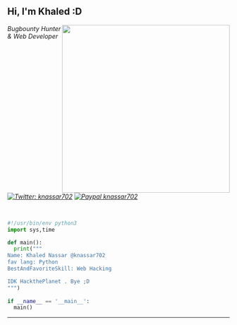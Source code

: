 <h2> Hi, I'm Khaled :D</h2>
<img align='right' src="https://github-readme-stats.vercel.app/api?username=knassar702&show_icons=true&theme=radical" width="380">
<p><em>Bugbounty Hunter & Web Developer <br><br>

[![Twitter: knassar702](https://img.shields.io/twitter/follow/knassar702?style=flat-square)](https://twitter.com/knassar702)
[![Paypal knassar702](https://img.shields.io/badge/$-support-ff69b4.svg?style=flat)](https://paypal.me/knassar702)
</em></p>
<br>


```python
#!/usr/bin/env python3
import sys,time

def main():
  print("""
Name: Khaled Nassar @knassar702
fav lang: Python
BestAndFavoriteSkill: Web Hacking

IDK HackthePlanet . Bye ;D
""")
  
if __name__ == '__main__':
  main()
```
---
